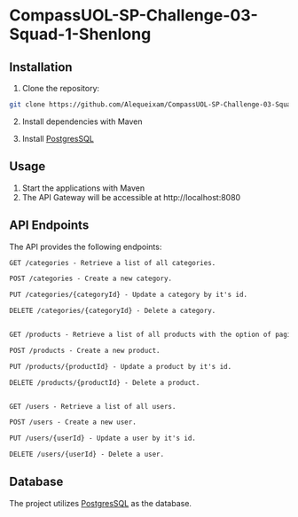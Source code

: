 # CompassUOL-SP-Challenge-03-Squad-1-Shenlong

## Installation

1. Clone the repository:

```bash
git clone https://github.com/Alequeixam/CompassUOL-SP-Challenge-03-Squad-1-Shenlong.git
```

2. Install dependencies with Maven

3. Install [PostgresSQL](https://www.postgresql.org/)

## Usage

1. Start the applications with Maven
2. The API Gateway will be accessible at http://localhost:8080


## API Endpoints
The API provides the following endpoints:

```markdown
GET /categories - Retrieve a list of all categories. 

POST /categories - Create a new category.

PUT /categories/{categoryId} - Update a category by it's id.

DELETE /categories/{categoryId} - Delete a category.


GET /products - Retrieve a list of all products with the option of pagination. 

POST /products - Create a new product.

PUT /products/{productId} - Update a product by it's id.

DELETE /products/{productId} - Delete a product.


GET /users - Retrieve a list of all users. 

POST /users - Create a new user.

PUT /users/{userId} - Update a user by it's id.

DELETE /users/{userId} - Delete a user.


```


## Database
The project utilizes [PostgresSQL](https://www.postgresql.org/) as the database.
